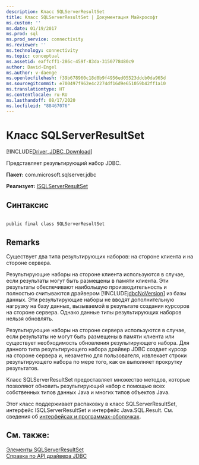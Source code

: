 ```yaml
---
description: Класс SQLServerResultSet
title: Класс SQLServerResultSet | Документация Майкрософт
ms.custom: ''
ms.date: 01/19/2017
ms.prod: sql
ms.prod_service: connectivity
ms.reviewer: ''
ms.technology: connectivity
ms.topic: conceptual
ms.assetid: eaffcff1-286c-459f-83da-3150778480c9
author: David-Engel
ms.author: v-daenge
ms.openlocfilehash: f39b678960c18d0b9f4956ed05523ddcb0da965d
ms.sourcegitcommit: e700497f962e4c2274df16d9e651059b42ff1a10
ms.translationtype: HT
ms.contentlocale: ru-RU
ms.lasthandoff: 08/17/2020
ms.locfileid: "88467076"
---
```

# <a name="sqlserverresultset-class"></a>Класс SQLServerResultSet
[!INCLUDE[Driver_JDBC_Download](../../../includes/driver_jdbc_download.md)]

  Представляет результирующий набор JDBC.  
  
 **Пакет:** com.microsoft.sqlserver.jdbc  
  
 **Реализует:** [ISQLServerResultSet](../../../connect/jdbc/reference/isqlserverresultset-interface.md)  
  
## <a name="syntax"></a>Синтаксис  
  
```  
  
public final class SQLServerResultSet  
```  
  
## <a name="remarks"></a>Remarks  
 Существует два типа результирующих наборов: на стороне клиента и на стороне сервера.  
  
 Результирующие наборы на стороне клиента используются в случае, если результаты могут быть размещены в памяти клиента. Эти результаты обеспечивают наибольшую производительность и полностью считываются драйвером [!INCLUDE[jdbcNoVersion](../../../includes/jdbcnoversion_md.md)] из базы данных. Эти результирующие наборы не вводят дополнительную нагрузку на базу данных, вызываемой в результате создания курсоров на стороне сервера. Однако данные типы результирующих наборов нельзя обновлять.  
  
 Результирующие наборы на стороне сервера используются в случае, если результаты не могут быть размещены в памяти клиента или существует необходимость обновления результирующего набора. Для данного типа результирующего набора драйвер JDBC создает курсор на стороне сервера и, незаметно для пользователя, извлекает строки результирующего набора по мере того, как он выполняет прокрутку результатов.  
  
 Класс SQLServerResultSet предоставляет множество методов, которые позволяют обновить результирующий набор с помощью всех собственных типов данных Java и многих типов объектов Java.  
  
 Этот класс поддерживает распаковку в класс SQLServerResultSet, интерфейс ISQLServerResultSet и интерфейс Java.SQL.Result. См. сведения об [интерфейсах и программах-оболочках](../../../connect/jdbc/wrappers-and-interfaces.md).  
  
## <a name="see-also"></a>См. также:  
 [Элементы SQLServerResultSet](../../../connect/jdbc/reference/sqlserverresultset-members.md)   
 [Справка по API драйвера JDBC](../../../connect/jdbc/reference/jdbc-driver-api-reference.md)  
  
  
